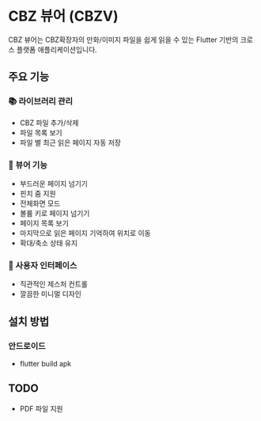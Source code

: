 # CBZ 뷰어 (CBZV)

CBZ 뷰어는 CBZ확장자의 만화/이미지 파일을 쉽게 읽을 수 있는 Flutter 기반의 크로스 플랫폼 애플리케이션입니다.

## 주요 기능

### 📚 라이브러리 관리
- CBZ 파일 추가/삭제
- 파일 목록 보기
- 파일 별 최근 읽은 페이지 자동 저장

### 📖 뷰어 기능
- 부드러운 페이지 넘기기
- 핀치 줌 지원
- 전체화면 모드
- 볼륨 키로 페이지 넘기기
- 페이지 목록 보기
- 마지막으로 읽은 페이지 기억하여 위치로 이동
- 확대/축소 상태 유지

### 🎨 사용자 인터페이스
- 직관적인 제스처 컨트롤
- 깔끔한 미니멀 디자인

## 설치 방법

### 안드로이드
- flutter build apk

## TODO
- PDF 파일 지원
